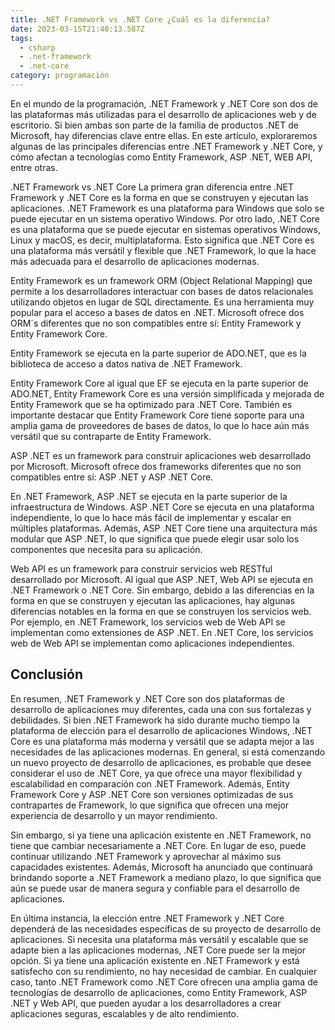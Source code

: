 ```yaml
---
title: .NET Framework vs .NET Core ¿Cuál es la diferencia?
date: 2023-03-15T21:40:13.587Z
tags:
  - csharp
  - .net-framework
  - .net-core
category: programación
---
```


En el mundo de la programación, .NET Framework y .NET Core son dos de las plataformas más utilizadas para el desarrollo de aplicaciones web y de escritorio. Si bien ambas son parte de la familia de productos .NET de Microsoft, hay diferencias clave entre ellas. En este artículo, exploraremos algunas de las principales diferencias entre .NET Framework y .NET Core, y cómo afectan a tecnologías como Entity Framework, ASP .NET, WEB API, entre otras.

.NET Framework vs .NET Core
La primera gran diferencia entre .NET Framework y .NET Core es la forma en que se construyen y ejecutan las aplicaciones. .NET Framework es una plataforma para Windows que solo se puede ejecutar en un sistema operativo Windows. Por otro lado, .NET Core es una plataforma que se puede ejecutar en sistemas operativos Windows, Linux y macOS, es decir, multiplataforma. Esto significa que .NET Core es una plataforma más versátil y flexible que .NET Framework, lo que la hace más adecuada para el desarrollo de aplicaciones modernas.

Entity Framework es un framework ORM (Object Relational Mapping) que permite a los desarrolladores interactuar con bases de datos relacionales utilizando objetos en lugar de SQL directamente. Es una herramienta muy popular para el acceso a bases de datos en .NET. Microsoft ofrece dos ORM´s diferentes que no son compatibles entre sí: Entity Framework y Entity Framework Core.

Entity Framework se ejecuta en la parte superior de ADO.NET, que es la biblioteca de acceso a datos nativa de .NET Framework.

Entity Framework Core al igual que EF se ejecuta en la parte superior de ADO.NET, Entity Framework Core es una versión simplificada y mejorada de Entity Framework que se ha optimizado para .NET Core. También es importante destacar que Entity Framework Core tiene soporte para una amplia gama de proveedores de bases de datos, lo que lo hace aún más versátil que su contraparte de Entity Framework.

ASP .NET es un framework para construir aplicaciones web desarrollado por Microsoft. Microsoft ofrece dos frameworks diferentes que no son compatibles entre sí: ASP .NET y ASP .NET Core.

En .NET Framework, ASP .NET se ejecuta en la parte superior de la infraestructura de Windows. ASP .NET Core se ejecuta en una plataforma independiente, lo que lo hace más fácil de implementar y escalar en múltiples plataformas. Además, ASP .NET Core tiene una arquitectura más modular que ASP .NET, lo que significa que puede elegir usar solo los componentes que necesita para su aplicación.

Web API es un framework para construir servicios web RESTful desarrollado por Microsoft. Al igual que ASP .NET, Web API se ejecuta en .NET Framework o .NET Core. Sin embargo, debido a las diferencias en la forma en que se construyen y ejecutan las aplicaciones, hay algunas diferencias notables en la forma en que se construyen los servicios web. Por ejemplo, en .NET Framework, los servicios web de Web API se implementan como extensiones de ASP .NET. En .NET Core, los servicios web de Web API se implementan como aplicaciones independientes.

## Conclusión

En resumen, .NET Framework y .NET Core son dos plataformas de desarrollo de aplicaciones muy diferentes, cada una con sus fortalezas y debilidades. Si bien .NET Framework ha sido durante mucho tiempo la plataforma de elección para el desarrollo de aplicaciones Windows, .NET Core es una plataforma más moderna y versátil que se adapta mejor a las necesidades de las aplicaciones modernas. En general, si está comenzando un nuevo proyecto de desarrollo de aplicaciones, es probable que desee considerar el uso de .NET Core, ya que ofrece una mayor flexibilidad y escalabilidad en comparación con .NET Framework. Además, Entity Framework Core y ASP .NET Core son versiones optimizadas de sus contrapartes de Framework, lo que significa que ofrecen una mejor experiencia de desarrollo y un mayor rendimiento.

Sin embargo, si ya tiene una aplicación existente en .NET Framework, no tiene que cambiar necesariamente a .NET Core. En lugar de eso, puede continuar utilizando .NET Framework y aprovechar al máximo sus capacidades existentes. Además, Microsoft ha anunciado que continuará brindando soporte a .NET Framework a mediano plazo, lo que significa que aún se puede usar de manera segura y confiable para el desarrollo de aplicaciones.


En última instancia, la elección entre .NET Framework y .NET Core dependerá de las necesidades específicas de su proyecto de desarrollo de aplicaciones. Si necesita una plataforma más versátil y escalable que se adapte bien a las aplicaciones modernas, .NET Core puede ser la mejor opción. Si ya tiene una aplicación existente en .NET Framework y está satisfecho con su rendimiento, no hay necesidad de cambiar. En cualquier caso, tanto .NET Framework como .NET Core ofrecen una amplia gama de tecnologías de desarrollo de aplicaciones, como Entity Framework, ASP .NET y Web API, que pueden ayudar a los desarrolladores a crear aplicaciones seguras, escalables y de alto rendimiento.
